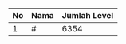 | No | Nama            | Jumlah Level |
|----|-----------------|--------------|
| 1  | #    |    6354        |
